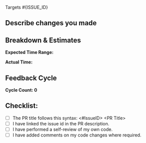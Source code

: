 Targets #{ISSUE_ID}
<!--- 
If there is an open issue, please link to the issue here by replacing [ISSUE_ID]. For eg. #1202
-->

## Describe changes you made
<!--- 
Describe your changes or approach in detail. Why these changes are required? What was implemented earlier and what you implemented?
-->

## Breakdown & Estimates 
<!-- 
Please add the action items that you performed and the time they took. For example
- [ ] Action item 1: 2 - 4 hours
- [ ] Action item 2: 4 - 8 hours
-->

**Expected Time Range:**

**Actual Time:** 

## Feedback Cycle
<!-- 
Number of times feedbacks are given in the PR. This needs to be updated by reviewer
-->
**Cycle Count: 0**

## Checklist:
<!--- Mark the checkboxes accordingly. -->
<!--- If you're unsure about any of these, don't hesitate to ask. We're here to help! -->
- [ ] The PR title follows this syntax: <#IssueID> \<PR Title>
- [ ] I have linked the issue id in the PR description.
- [ ] I have performed a self-review of my own code.
- [ ] I have added comments on my code changes where required.
